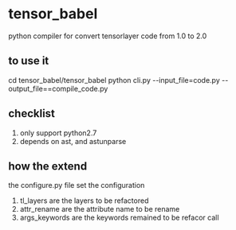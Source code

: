 # tensor_babel
python compiler for convert tensorlayer code from 1.0 to 2.0

## to use it
cd tensor_babel/tensor_babel
python cli.py --input_file=code.py --output_file==compile_code.py


## checklist
1. only support python2.7
2. depends on ast, and astunparse


## how the extend

the configure.py  file set the configuration

1. tl_layers are the layers to be refactored
2. attr_rename are the attribute name to be rename
3. args_keywords are the keywords remained to be refacor call
